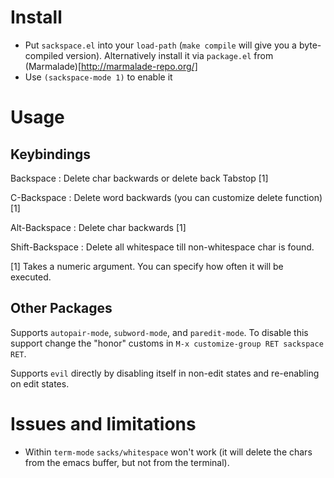 Install
=======

* Put `sackspace.el` into your `load-path` (`make compile` will give you a byte-compiled version). Alternatively install it via `package.el` from (Marmalade)[http://marmalade-repo.org/]
* Use `(sackspace-mode 1)` to enable it

Usage
=====


Keybindings
-----------

Backspace       : Delete char backwards or delete back Tabstop [1]

C-Backspace     : Delete word backwards (you can customize delete function) [1]

Alt-Backspace   : Delete char backwards [1]

Shift-Backspace : Delete all whitespace till non-whitespace char is found.

[1] Takes a numeric argument. You can specify how often it will be executed.

Other Packages
--------------

Supports `autopair-mode`, `subword-mode`, and `paredit-mode`.
To disable this support change the "honor" customs in `M-x customize-group RET sackspace RET`.

Supports `evil` directly by disabling itself in non-edit states and re-enabling on edit states.

Issues and limitations
==========================

* Within `term-mode` `sacks/whitespace` won't work (it will delete the chars from the emacs buffer, but not from the terminal).
